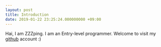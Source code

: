 ```yaml
---
layout: post
title: Introduction
date: 2019-01-22 23:25:24.000000000 +09:00
---
```

Hai, I am ZZZping. I am an Entry-level programmer. Welcome to visit my [github][github-docs] account :)

 [github-docs]: https://github.com/ZZZping

